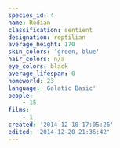 ```yaml
---
species_id: 4
name: Rodian
classification: sentient
designation: reptilian
average_height: 170
skin_colors: 'green, blue'
hair_colors: n/a
eye_colors: black
average_lifespan: 0
homeworld: 23
language: 'Galatic Basic'
people:
    - 15
films:
    - 1
created: '2014-12-10 17:05:26'
edited: '2014-12-20 21:36:42'
---
```

